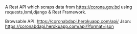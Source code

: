 A Rest API which scraps data from https://corona.gov.bd using requests,lxml,django & Rest Framework.

Browsable API: https://coronabdapi.herokuapp.com/api/
Json: https://coronabdapi.herokuapp.com/api/?format=json
